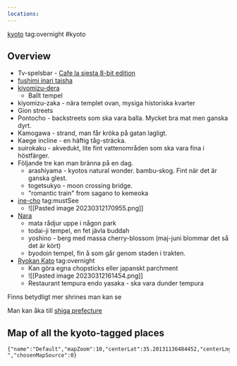 ```yaml
---
locations:
---
```

[kyoto](geo:35.021041,135.7556075) tag:overnight #kyoto
## Overview
* Tv-spelsbar - [Cafe la siesta 8-bit edition ](https://cafelasiesta.com/online-shop/)
* [fushimi inari taisha](geo:34.966983,135.7747604)
* [kiyomizu-dera](geo:34.994303,135.7844388864188)
	* Ballt tempel
* kiyomizu-zaka - nära templet ovan, mysiga historiska kvarter 
* Gion streets
* Pontocho - backstreets som ska vara balla. Mycket bra mat men ganska dyrt. 
* Kamogawa - strand, man får kröka på gatan lagligt. 
* Kaege incline - en häftig  tåg-sträcka. 
* suirokaku - akvedukt, lite fint vattenområden som ska vara fina i höstfärger. 
* Följande tre kan man bränna på en dag.
	* arashiyama - kyotos natural wonder. bambu-skog. Fint när det är ganska glest. 
	* togetsukyo - moon crossing bridge. 
	* "romantic train" from sagano to kemeoka
* [ine-cho](geo:35.7146295,135.248496) tag:mustSee
	* ![[Pasted image 20230312170955.png]]
* [Nara](geo:34.6845445,135.8048359)
	* mata rådjur uppe i någon park
	* todai-ji tempel, en fet jävla buddah
	* yoshino - berg med massa cherry-blossom (maj-juni blommar det så det är kört)
	* byodoin tempel, fin å som går genom staden i trakten. 
* [Ryokan Kato](geo:34.372276731461625,135.853262001717) tag:overnight
	* Kan göra egna chopsticks eller japanskt parchment
	* ![[Pasted image 20230312161454.png]]
	* Restaurant tempura endo yasaka - ska vara dunder tempura

Finns betydligt mer shrines man kan se

Man kan åka till [shiga prefecture](geo:35.247154,136.109385)

## Map of all the kyoto-tagged places
```mapview
{"name":"Default","mapZoom":10,"centerLat":35.20131136484452,"centerLng":135.67840576171878,"query":"tag:#kyoto ","chosenMapSource":0}
```
